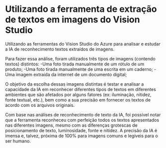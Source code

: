 # Utilizando a ferramenta de extração de textos em imagens do Vision Studio
Utilizando as ferramentas do Vision Studio do Azure para analisar e estudar a IA de reconhecimento textos extraídos de imagens.

Para fazer essa análise, foram utilizados três tipos de imagens (contendo textos) distintos:
-Uma foto tirada manualmente de um rótulo de um produto;
-Uma foto tirada manualmente de uma escrita em um caderno;
-Uma imagem extraida da internet de um documento digital;

O objetivo da escolha dessas imagens distintas é testar e analisar a capacidade da IA em reconhecer diferentes tipos de textos em diferentes ambientes que são afetados por alguns fatores (ex: iluminação, nitidez, fonte textual, etc.), bem como a sua precisão em fornecer os textos de acordo com os arquivos originais. 

Com base nas análises de reconhecimento de texto da IA, foi possível notar que a ferramenta reconheceu com perfeição todos os textos apresentados nas diferentes imagens, mesmo com as diferenças grotescas de posicionamento de texto, luminosidade, fonte e nitidez. A precisão da IA é imensa e, talvez, próxima de 100% para imagens comuns e legíveis para o ser humano.
